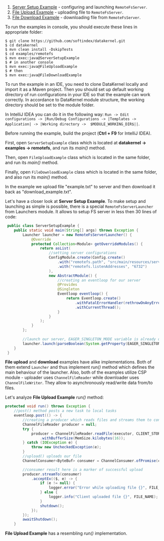 1. [Server Setup Example](https://github.com/softindex/datakernel/blob/master/examples/remotefs/src/main/java/io/datakernel/examples/ServerSetupExample.java) - 
configuring and launching `RemoteFsServer`.
2. [File Upload Example](https://github.com/softindex/datakernel/blob/master/examples/remotefs/src/main/java/io/datakernel/examples/FileUploadExample.java) - 
uploading file to `RemoteFsServer`.
3. [File Download Example](https://github.com/softindex/datakernel/blob/master/examples/remotefs/src/main/java/io/datakernel/examples/FileDownloadExample.java) - 
downloading file from `RemoteFsServer`.

To run the examples in console, you should execute these lines in appropriate folder:
```
$ git clone https://github.com/softindex/datakernel.git
$ cd datakernel
$ mvn clean install -DskipTests
$ cd examples/remotefs
$ mvn exec:java@ServerSetupExample
$ # in another console
$ mvn exec:java@FileUploadExample
$ # then
$ mvn exec:java@FileDownloadExample
```

To run the example in an IDE, you need to clone DataKernel locally and import it as a Maven project. Then you should 
set up default working directory of run configurations in your IDE so that the example can work correctly. In 
accordance to DataKernel module structure, the working directory should be set to the module folder. 

In IntelliJ IDEA you can do it in the following way:
`Run -> Edit configurations -> |Run/Debug Configurations -> |Templates -> Application| -> |Working directory -> 
$MODULE_WORKING_DIR$||`.

Before running the example, build the project (**Ctrl + F9** for IntelliJ IDEA).

First, open `ServerSetupExample` class which is located at **datakernel -> examples -> remotefs**, and run its *main()* 
method.

Then, open `FileUploadExample` class which is located in the same folder, and run its *main()* method. 

Finally, open `FileDownloadExample` class which is located in the same folder, and also run its *main()* method.

In the example we upload file "example.txt" to server and then download it back as "download_example.txt".

Let's have a closer look at **Server Setup Example**. To make setup and launching as simple is possible, there is a 
special `RemoteFsServerLauncher` from Launchers module. It allows to setup FS server in less then 30 lines of code:

```java
 public class ServerSetupExample {
 	public static void main(String[] args) throws Exception {
 		Launcher launcher = new RemoteFsServerLauncher() {
 			@Override
 			protected Collection<Module> getOverrideModules() {
 				return asList(
 					//setting server configurations
 					ConfigModule.create(Config.create()
 						.with("remotefs.path", "src/main/resources/server_storage")
 						.with("remotefs.listenAddresses", "6732")
 					),
 					new AbstractModule() {
 						//creating an eventloop for our server
 						@Provides
 						@Singleton
 						Eventloop eventloop() {
 							return Eventloop.create()
 								.withFatalErrorHandler(rethrowOnAnyError())
 								.withCurrentThread();
 						}
 					}
 				);
 			}
 		};
 		
 		//launch our server, EAGER_SINGLETON_MODE variable is already defined in RemoteFsServerLauncher 
 		launcher.launch(parseBoolean(System.getProperty(EAGER_SINGLETONS_MODE)), args);
 	}
 }
```

**File upload** and **download** examples have alike implementations. Both of them extend `Launcher` and thus 
implement *run()* method which defines the main behaviour of the launcher.
Also, both of the examples utilize CSP module - uploader uses `ChannelFileReader` while downloader uses `ChannelFileWriter`. 
They allow to asynchronously read/write data from/to files. 

Let's analyze **File Upload Example** *run()* method:

```java
protected void run() throws Exception {
	//post() method posts a new task to local tasks
	eventloop.post(() -> {
		//creating a producer which reads files and streams them to consumer
		ChannelFileReader producer = null;
		try {
			producer = ChannelFileReader.readFile(executor, CLIENT_STORAGE.resolve(FILE_NAME))
				.withBufferSize(MemSize.kilobytes(16));
		} catch (IOException e) {
			throw new UncheckedException(e);
		}
		//upload() uploads our file
		ChannelConsumer<ByteBuf> consumer = ChannelConsumer.ofPromise(client.upload(FILE_NAME));

		//consumer result here is a marker of successful upload
		producer.streamTo(consumer)
			.acceptEx(($, e) -> {
				if (e != null) {
					logger.error("Error while uploading file {}", FILE_NAME, e);
				} else {
					logger.info("Client uploaded file {}", FILE_NAME);
				}
				shutdown();
			});
		});
		awaitShutdown();
	}
```

**File Upload Example** has a resembling *run()* implementation. 
